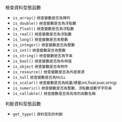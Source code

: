 檢查資料型態函數
- `is_array()` <small>檢查變數是否為陣列</small>
- `is_double()` <small>檢查變數是否為浮點數</small>
- `is_float()` <small>檢查變數是否為浮點數</small>
- `is_real()` <small>檢查變數是否為浮點數</small>
- `is_long()` <small>檢查變數是否為整數</small>
- `is_integer()` <small>檢查變數是否為整數</small>
- `is_int()` <small>檢查變數是否為整數</small>
- `is_string()` <small>檢查變數是否為字串</small>
- `is_bool()` <small>檢查變數是否為布林值</small>
- `is_object` <small>檢查變數是否為物件</small>
- `is_resource()` <small>檢查變數是否為外部資源</small>
- `is_null` <small>檢查變數是否為NULL</small>
- `is_scalar()` <small>檢查變數是否為純量/標量(int,float,bool,string)</small>
- `is_numeric()` <small>檢查變數是否為整數、浮點數或數字字符串</small>
- `is_callable()` <small>檢查變數是否為有效的函數名稱</small>

判斷資料型態函數
- `get_type()` <small>資料型別的判斷</small>